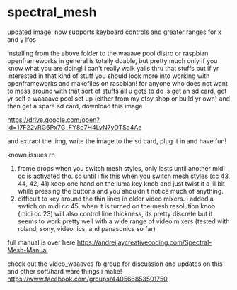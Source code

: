 # spectral_mesh

updated image: now supports keyboard controls and greater ranges for x and y lfos

installing from the above folder to the waaave pool distro or raspbian openframeworks in general is totally doable, but pretty much only if you know what you are doing! i can't really walk yalls thru that stuffs but if yr interested in that kind of stuff you should look more into working with openframeworks and makefiles on raspbian!  for anyone who does not want to mess around with that sort of stuffs all u gots to do is get an sd card, get yr self a waaaave pool set up (either from my etsy shop or build yr own) and then get a spare sd card, download this image

https://drive.google.com/open?id=17F22vRG6Px7G_FY8o7H4LyN7yDTSa4Ae

and extract the .img, write the image to the sd card, plug it in and have fun!


known issues rn
1. frame drops when you switch mesh styles, only lasts until another midi cc is activated tho.  so until i fix this when you switch mesh styles (cc 43, 44, 42, 41) keep one hand on the luma key knob and just twist it a lil bit while pressing the buttons and you shouldn't notice much of anything.  
2. difficult to key around the thin lines in older video mixers.  i added a swtich on midi cc 45, when it is turned on the mesh resolution knob (midi cc 23) will also control line thickness, its pretty discrete but it seems to work pretty well with a wide range of video mixers (tested with roland, sony, videonics, and panasonics so far)

full manual is over here
https://andreijaycreativecoding.com/Spectral-Mesh-Manual

check out the video_waaaves fb group for discussion and updates on this and other soft/hard ware things i make!
https://www.facebook.com/groups/440566853501750



